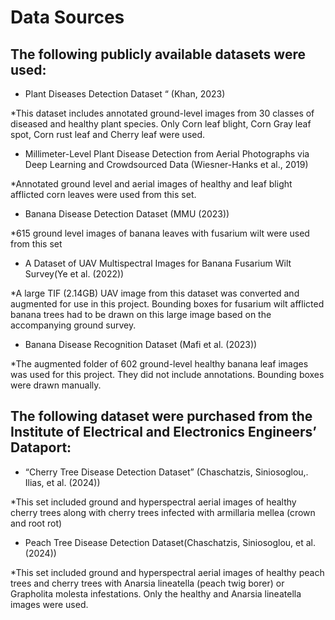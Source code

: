 # Data Sources

## The following publicly available datasets were used:

*	Plant Diseases Detection Dataset “ (Khan, 2023)

  *This dataset includes annotated ground-level images from 30 classes of diseased and healthy plant species. Only Corn leaf blight, Corn Gray leaf spot, Corn rust leaf and Cherry leaf were used.

*	Millimeter-Level Plant Disease Detection from Aerial Photographs via Deep Learning and Crowdsourced Data (Wiesner-Hanks et al., 2019) 

  *Annotated ground level and aerial images of healthy and leaf blight afflicted corn leaves were used from this set. 

*	Banana Disease Detection Dataset (MMU (2023))

  *615 ground level images of banana leaves with fusarium wilt were used from this set

*	A Dataset of UAV Multispectral Images for Banana Fusarium Wilt Survey(Ye et al. (2022))

  *A large TIF (2.14GB) UAV image from this dataset was converted and augmented for use in this project. Bounding boxes for fusarium wilt afflicted banana trees had to be drawn on this large image based on the accompanying ground survey.

*	Banana Disease Recognition Dataset (Mafi et al. (2023))

  *The augmented folder of 602 ground-level healthy banana leaf images was used for this project. They did not include annotations. Bounding boxes were drawn manually. 

## The following dataset were purchased from the Institute of Electrical and Electronics Engineers’ Dataport:

*	“Cherry Tree Disease Detection Dataset” (Chaschatzis, Siniosoglou,. Ilias, et al. (2024))

  *This set included ground and hyperspectral aerial images of healthy cherry trees along with cherry trees infected with armillaria mellea (crown and root rot)

*	Peach Tree Disease Detection Dataset(Chaschatzis, Siniosoglou, et al. (2024))

  *This set included ground and hyperspectral aerial images of healthy peach trees and cherry trees with Anarsia lineatella (peach twig borer) or Grapholita molesta infestations. Only the healthy and Anarsia lineatella images were used. 
